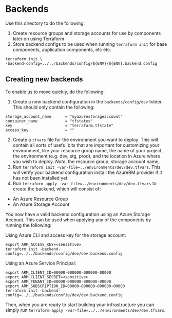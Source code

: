 # Backends
Use this directory to do the following:
1. Create resource groups and storage accounts for use by components later on using Terraform
2. Store backend configs to be used when running `terraform init` for base components, application components, etc etc: 
```
terraform init \
-backend-config=../../backends/config/${ENV}/${ENV}.backend.config
```

## Creating new backends
To enable us to move quickly, do the following:
1. Create a new backend configuration in the `backends/config/dev` folder. This should only contain the following:
```
storage_account_name      = "myazurestorageaccount"
container_name            = "tfstates"
key                       = "terraform.tfstate"
access_key                = ""
```
2. Create a `tfvars` file for the environment you want to deploy. This will contain all sorts of useful bits that are important for customizing your environment, like your resource group name, the name of your project, the environment (e.g. dev, stg, prod), and the location in Azure where you wish to deploy. *Note*: the resource group, storage account name, 
3. Run `terraform init -var-file=../environments/dev/dev.tfvars`. This will verify your backend configuration install the AzureRM provider if it has not been installed yet.
4. Run `terraform apply -var-file=../environments/dev/dev.tfvars` to create the backend, which will consist of:
- An Azure Resource Group
- An Azure Storage Account

You now have a valid backend configuration using an Azure Storage Account. This can be used when applying any of the components by running the following: 

Using Azure CLI and access key for the storage account:
```
export ARM_ACCESS_KEY=<sensitive>
terraform init -backend-config=../../backends/config/dev/dev.backend.config
```

Using an Azure Service Principal:
```
export ARM_CLIENT_ID=00000-000000-000000-00000
export ARM_CLIENT_SECRET=<sensitive>
export ARM_TENANT_ID=00000-000000-000000-00000
export ARM_SUBSCRIPTION_ID=00000-000000-000000-00000
terraform init -backend-config=../../backends/config/dev/dev.backend.config
```

Then, when you are ready to start building your infrastructure you can simply run `terraform apply -var-file=../../environments/dev/dev.tfvars`.
